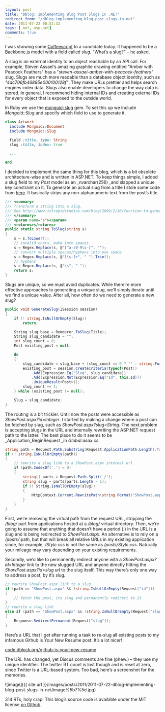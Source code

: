 ```yaml
---
layout: post
title: "DBlog: Implementing Blog Post Slugs in .NET"
redirect_from: "/dblog-implementing-blog-post-slugs-in-net"
date: 2011-07-22 00:52:32
tags: [.net, asp.net]
comments: true
---
```

I was showing some [Coffeescript](http://jashkenas.github.com/coffee-script/) to a candidate today. It happened to be a [Backbone.js](http://documentcloud.github.com/backbone/) model with a field called _slug_. "What’s a slug?" – he asked.

A slug is an external identity to an object reachable by an API call. For example, Steven Assael’s amazing graphite drawing entitled "Amber with Peacock Feathers" has a "_steven-assael-amber-with-peacock-feathers"_ slug. Slugs are much more readable than a database object identity, such as _"4dc706fb46895e000100128f"_. They make URLs prettier and helps search engines index data. Slugs also enable developers to change the way data is stored. In general, I recommend hiding internal IDs and creating external IDs for every object that is exposed to the outside world.

In Ruby we use the [mongoid-slug](https://github.com/papercavalier/mongoid-slug) gem. To set this up we include _Mongoid::Slug_ and specify which field to use to generate it.

```ruby
class Artwork
  include Mongoid::Document
  include Mongoid::Slug

  field :title, type: String
  slug :title, index: true

  ...

end
```

I decided to implement the same thing for this blog, which is a bit obsolete architecture-wise and is written in ASP.NET. To keep things simple, I added a slug field to my _Post_ model as an _nvarchar(256) _and slapped a unique key constraint on it. To generate an actual slug from a title I stole some code from [here](http://www.intrepidstudios.com/blog/2009/2/10/function-to-generate-a-url-friendly-string.aspx). It basically strips any non-alphanumeric text from the post’s title.

```cs
/// <summary>
/// Transform a string into a slug.
/// See http://www.intrepidstudios.com/blog/2009/2/10/function-to-generate-a-url-friendly-string.aspx
/// </summary>
/// <param name="s"></param>
/// <returns></returns>
public static string ToSlug(string s)
{
    s = s.ToLower();
    // invalid chars, make into spaces
    s = Regex.Replace(s, @"[^a-z0-9\s-]", "");
    // convert multiple spaces/hyphens into one space
    s = Regex.Replace(s, @"[\s-]+", " ").Trim();
    // hyphens
    s = Regex.Replace(s, @"\s", "-");
    return s;
}
```

Slugs are unique, so we must avoid duplicates. While there’re more effective approaches to generating a unique slug, we’ll simply iterate until we find a unique value. After all, how often do we need to generate a new slug?

```cs
public void GenerateSlug(ISession session)
{
    if (! string.IsNullOrEmpty(Slug))
        return;

    String slug_base = Renderer.ToSlug(Title);
    String slug_candidate = "";
    int slug_count = 0;
    Post existing_post = null;

    do
    {
        slug_candidate = slug_base + (slug_count == 0 ? "" : string.Format("-{0}", slug_count));
        existing_post = session.CreateCriteria(typeof(Post))
            .Add(Expression.Eq("Slug", slug_candidate))
            .Add(Expression.Not(Expression.Eq("Id", this.Id)))
            .UniqueResult<Post>();
        slug_count += 1;
    } while (existing_post != null);

    Slug = slug_candidate;
}
```

The routing is a bit trickier. Until now the posts were accessible as _ShowPost.aspx?id=Integer_. I started by making a change where a post can be fetched by slug, such as _ShowPost.aspx?slug=String_. The next problem is accepting slugs in the URL and internally rewriting the ASP.NET request path to the latter. The best place to do it seems to be _Application_BeginRequest _in _Global.asax.cs_.

```cs
string path = Request.Path.Substring(Request.ApplicationPath.Length).Trim("/".ToCharArray());
if (! string.IsNullOrEmpty(path))
{
    // rewrite a slug link to a ShowPost.aspx internal url
    if (path.IndexOf('.') < 0)
    {
        string[] parts = Request.Path.Split('/');
        string slug = parts[parts.Length - 1];
        if (! String.IsNullOrEmpty(slug))
        {
            HttpContext.Current.RewritePath(string.Format("ShowPost.aspx?slug={0}", slug));
        }
    }
}
```

First, we’re removing the virtual path from the request URL, stripping the _/blog/_ part from applications hosted at a _/blog/_ virtual directory. Then, we’re going to assume that anything that doesn’t have a period (.) in the URL is a slug and is being redirected to _ShowPost.aspx_. An alternative is to rely on a _/posts/_ path, but that will break all relative URLs in my existing application since, for example, _/Style.css_ is not the same as _/posts/Style.css_. Naturally your mileage may vary depending on your existing requirements.

Secondly, we’d like to permanently redirect anyone with a _ShowPost.aspx?id=Integer_ link to the new slugged URL and anyone directly hitting the _ShowPost.aspx?id=slug_ url to the slug itself. This way there’s only one way to address a post, by it’s slug.

```cs
// rewrite ShowPost.aspx link to a slug
if (path == "ShowPost.aspx" && !string.IsNullOrEmpty(Request["id"]))
{
    // fetch the post, its slug and permanently redirect to it
}
// rewrite a slug link
else if (path == "ShowPost.aspx" && !string.IsNullOrEmpty(Request["slug"]))
{
    Response.RedirectPermanent(Request["slug"]);
}
```

Here’s a URL that I get after running a task to re-slug all existing posts to my infamous Github is Your New Resume post. It’s a lot nicer!

[code.dblock.org/github-is-your-new-resume](http://code.dblock.org/github-is-your-new-resume)

The URL has changed, yet Discus comments are fine (phew.) – they use my unique identifier. The twitter RT count is lost though and is reset at zero, since Twitter is a URL-based system. Too bad, here’s a screenshot for the memories.

![image]({{ site.url }}/images/posts/2011/2011-07-22-dblog-implementing-blog-post-slugs-in-net/image%5b7%5d.jpg)

314 RTs, holy crap! This blog’s source code is available under the MIT license [on Github](http://github.com/dblock/dblog).
